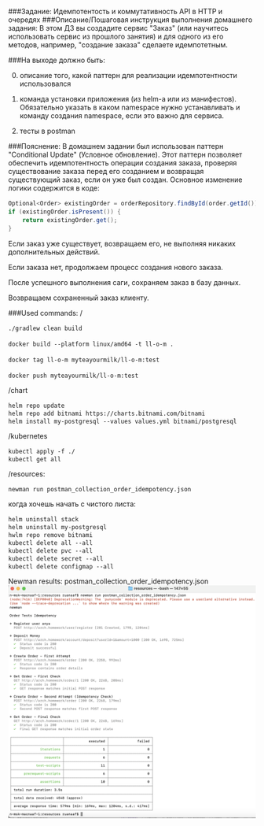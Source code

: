 ###Задание:
Идемпотентость и коммутативность API в HTTP и очередях
###Описание/Пошаговая инструкция выполнения домашнего задания:
В этом ДЗ вы создадите сервис "Заказ" (или научитесь использовать сервис из прошлого занятия) и для одного из его методов, например, "создание заказа" сделаете идемпотетным.

###На выходе должно быть:

0) описание того, какой паттерн для реализации идемпотентности использовался

1) команда установки приложения (из helm-а или из манифестов). Обязательно указать в каком namespace нужно устанавливать и команду создания namespace, если это важно для сервиса.

2) тесты в postman

###Пояснение:
В домашнем задании был использован паттерн "Conditional Update" (Условное обновление). Этот паттерн позволяет обеспечить идемпотентность 
операции создания заказа, проверяя существование заказа перед его созданием и возвращая существующий заказ, если он уже был создан.
Основное изменение логики содержится в коде:
```java
Optional<Order> existingOrder = orderRepository.findById(order.getId());
if (existingOrder.isPresent()) {
    return existingOrder.get();
}
```
Если заказ уже существует, возвращаем его, не выполняя никаких дополнительных действий.

Если заказа нет, продолжаем процесс создания нового заказа.

После успешного выполнения саги, сохраняем заказ в базу данных.

Возвращаем сохраненный заказ клиенту.

###Used commands:
/
```
./gradlew clean build

docker build --platform linux/amd64 -t ll-o-m .

docker tag ll-o-m myteayourmilk/ll-o-m:test

docker push myteayourmilk/ll-o-m:test
```

/chart
```
helm repo update
helm repo add bitnami https://charts.bitnami.com/bitnami
helm install my-postgresql --values values.yml bitnami/postgresql
```

/kubernetes
```
kubectl apply -f ./
kubectl get all

```

/resources:
```
newman run postman_collection_order_idempotency.json
```

когда хочешь начать с чистого листа:
```
helm uninstall stack
helm uninstall my-postgresql
hwlm repo remove bitnami
kubectl delete all --all
kubectl delete pvc --all
kubectl delete secret --all
kubectl delete configmap --all
```

Newman results:
postman_collection_order_idempotency.json
![alt text](static/hw9.png "Order idempotency tests")


